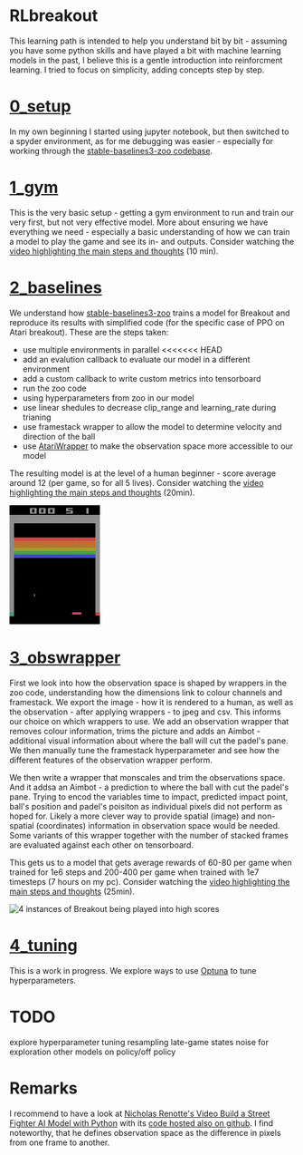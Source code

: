 # RLbreakout

This learning path is intended to help you understand bit by bit - assuming you have some python skills and have played a bit with machine learning models in the past, I believe this is a gentle introduction into reinforcment learning. I tried to focus on simplicity, adding concepts step by step.


# [0_setup](./0_setup)
In my own beginning I started using jupyter notebook, but then switched to a spyder environment, as for me debugging was easier - especially for working through the [stable-baselines3-zoo codebase](https://github.com/DLR-RM/stable-baselines3).


# [1_gym](./1_gym)
This is the very basic setup - getting a gym environment to run and train our very first, but not very effective model. More about ensuring we have everything we need - especially a basic understanding of how we can train a model to play the game and see its in- and outputs. Consider watching the [video highlighting the main steps and thoughts](https://youtu.be/DqzSCpKE-zk) (10 min).

# [2_baselines](./2_baselines)
We understand how [stable-baselines3-zoo](https://stable-baselines3.readthedocs.io/en/master/guide/rl_zoo.html) trains a model for Breakout and reproduce its results with simplified code (for the specific case of PPO on Atari breakout). These are the steps taken:
- use multiple environments in parallel
<<<<<<< HEAD
- add an evalution callback to evaluate our model in a different environment
- add a custom callback to write custom metrics into tensorboard
- run the zoo code
- using hyperparameters from zoo in our model
- use linear shedules to decrease clip_range and learning_rate during trianing
- use framestack wrapper to allow the model to determine velocity and direction of the ball
- use [AtariWrapper](https://stable-baselines3.readthedocs.io/en/master/common/atari_wrappers.html) to make the observation space more accessible to our model

The resulting model is at the level of a human beginner - score average around 12 (per game, so for all 5 lives).
Consider watching the [video highlighting the main steps and thoughts](https://youtu.be/RKd13RGI1Yg) (20min).


![1 instance of Breakout being played into low scores](./video/2.3_copying_hp_zoo.gif)

# [3_obswrapper](./3_obswrapper)
First we look into how the observation space is shaped by wrappers in the zoo code, understanding how the dimensions link to colour channels and framestack. We export the image - how it is rendered to a human, as well as the observation - after applying wrappers - to jpeg and csv. This informs our choice on which wrappers to use.
We add an observation wrapper that removes colour information, trims the picture and adds an Aimbot - additional visual information about where the ball will cut the padel's pane. We then manually tune the framestack hyperparameter and see how the different features of the observation wrapper perform.

We then write a wrapper that monscales and trim the observations space. And it addsa an Aimbot - a prediction to where the ball with cut the padel's pane. Trying to encod the variables time to impact, predicted impact point, ball's position and padel's poisiton as individual pixels did not perform as hoped for. Likely a more clever way to provide spatial (image) and non-spatial (coordinates) information in observation space would be needed. Some variants of this wrapper together with the number of stacked frames are evaluated against each other on tensorboard.

This gets us to a model that gets average rewards of 60-80 per game when trained for 1e6 steps and 200-400 per game when trained with 1e7 timesteps (7 hours on my pc).
Consider watching the [video highlighting the main steps and thoughts](https://youtu.be/luRhvvOgEYk) (25min).

![4 instances of Breakout being played into high scores](./video/3.3_aimbot_training_mono_1dim_trim_predict_3fs_0es_seed124_1e7.gif)

# [4_tuning](./4_tuning)
This is a work in progress.
We explore ways to use [Optuna](https://optuna.readthedocs.io/en/stable/) to tune hyperparameters.

# TODO

explore hyperparameter tuning
resampling late-game states
noise for exploration
other models
on policy/off policy


# Remarks
I recommend to have a look at [Nicholas Renotte's Video Build a Street Fighter AI Model with Python](https://www.youtube.com/watch?v=rzbFhu6So5U) with its [code hosted also on github](https://github.com/nicknochnack/StreetFighterRL/blob/main/StreetFighter-Tutorial.ipynb). I find noteworthy, that he defines observation space as the difference in pixels from one frame to another.
